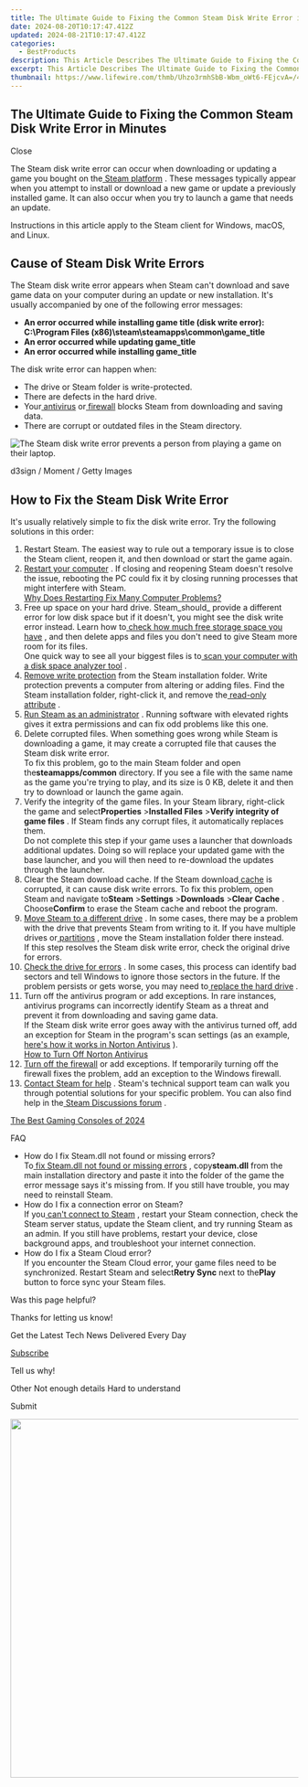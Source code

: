 ```yaml
---
title: The Ultimate Guide to Fixing the Common Steam Disk Write Error in Minutes
date: 2024-08-20T10:17:47.412Z
updated: 2024-08-21T10:17:47.412Z
categories:
  - BestProducts
description: This Article Describes The Ultimate Guide to Fixing the Common Steam Disk Write Error in Minutes
excerpt: This Article Describes The Ultimate Guide to Fixing the Common Steam Disk Write Error in Minutes
thumbnail: https://www.lifewire.com/thmb/Uhzo3rmhSbB-Wbm_oWt6-FEjcvA=/400x300/filters:no_upscale():max_bytes(150000):strip_icc():format(webp)/steamdiskwriteerror-c24203e0ee6b4b62a92225af84e57ef1.jpg
---
```


## The Ultimate Guide to Fixing the Common Steam Disk Write Error in Minutes

Close 

 The Steam disk write error can occur when downloading or updating a game you bought on the[ Steam platform](https://www.lifewire.com/what-is-steam-4177380) . These messages typically appear when you attempt to install or download a new game or update a previously installed game. It can also occur when you try to launch a game that needs an update.

 Instructions in this article apply to the Steam client for Windows, macOS, and Linux.

##  Cause of Steam Disk Write Errors 

 The Steam disk write error appears when Steam can't download and save game data on your computer during an update or new installation. It's usually accompanied by one of the following error messages:

* **An error occurred while installing game title (disk write error): C:\\Program Files (x86)\\steam\\steamapps\\common\\game\_title**
* **An error occurred while updating game\_title**
* **An error occurred while installing game\_title**

 The disk write error can happen when:

* The drive or Steam folder is write-protected.
* There are defects in the hard drive.
* Your[ antivirus](https://www.lifewire.com/what-is-antivirus-software-152947) or[ firewall](https://www.lifewire.com/what-is-a-firewall-2487290) blocks Steam from downloading and saving data.
* There are corrupt or outdated files in the Steam directory.

![The Steam disk write error prevents a person from playing a game on their laptop.](https://www.lifewire.com/thmb/0nz0B5uALOJzQqHiqJe74xHcXOI=/1500x0/filters:no_upscale():max_bytes(150000):strip_icc():format(webp)/steamdiskwriteerror-c24203e0ee6b4b62a92225af84e57ef1.jpg) 

 d3sign / Moment / Getty Images 

##  How to Fix the Steam Disk Write Error 

 It's usually relatively simple to fix the disk write error. Try the following solutions in this order:

1. Restart Steam. The easiest way to rule out a temporary issue is to close the Steam client, reopen it, and then download or start the game again.
2. [ Restart your computer](https://www.lifewire.com/how-to-reboot-a-computer-2624568) . If closing and reopening Steam doesn't resolve the issue, rebooting the PC could fix it by closing running processes that might interfere with Steam.  
[  Why Does Restarting Fix Many Computer Problems? ](https://www.lifewire.com/why-does-restarting-seem-to-fix-most-computer-problems-2624569)
3. Free up space on your hard drive. Steam_should_ provide a different error for low disk space but if it doesn't, you might see the disk write error instead. Learn how to[ check how much free storage space you have](https://www.lifewire.com/how-to-check-free-hard-drive-space-in-windows-2619187) , and then delete apps and files you don't need to give Steam more room for its files.  
 One quick way to see all your biggest files is to[ scan your computer with a disk space analyzer tool](https://www.lifewire.com/free-disk-space-analyzer-tools-3986870) .
4. [ Remove write protection](https://www.lifewire.com/remove-write-protection-windows-10-8-7-4586905) from the Steam installation folder. Write protection prevents a computer from altering or adding files. Find the Steam installation folder, right-click it, and remove the[ read-only attribute](https://www.lifewire.com/what-is-a-read-only-file-2625983) .
5. [ Run Steam as an administrator](https://www.lifewire.com/use-run-as-to-execute-programs-as-administrator-2487537) . Running software with elevated rights gives it extra permissions and can fix odd problems like this one.
6. Delete corrupted files. When something goes wrong while Steam is downloading a game, it may create a corrupted file that causes the Steam disk write error.  
 To fix this problem, go to the main Steam folder and open the**steamapps/common** directory. If you see a file with the same name as the game you're trying to play, and its size is 0 KB, delete it and then try to download or launch the game again.
7. Verify the integrity of the game files. In your Steam library, right-click the game and select**Properties** \>**Installed Files** \>**Verify integrity of game files** . If Steam finds any corrupt files, it automatically replaces them.  
 Do not complete this step if your game uses a launcher that downloads additional updates. Doing so will replace your updated game with the base launcher, and you will then need to re-download the updates through the launcher.
8. Clear the Steam download cache. If the Steam download[ cache](https://www.lifewire.com/definition-of-cache-2483171) is corrupted, it can cause disk write errors. To fix this problem, open Steam and navigate to**Steam** \>**Settings** \>**Downloads** \>**Clear Cache** . Choose**Confirm** to erase the Steam cache and reboot the program.
9. [ Move Steam to a different drive](https://www.lifewire.com/move-steam-games-to-different-drive-4570991) . In some cases, there may be a problem with the drive that prevents Steam from writing to it. If you have multiple drives or[ partitions](https://www.lifewire.com/what-is-a-partition-2625958) , move the Steam installation folder there instead.  
 If this step resolves the Steam disk write error, check the original drive for errors.
10. [ Check the drive for errors](https://www.lifewire.com/check-and-fix-hard-drive-errors-3506860) . In some cases, this process can identify bad sectors and tell Windows to ignore those sectors in the future. If the problem persists or gets worse, you may need to[ replace the hard drive](https://www.lifewire.com/how-to-replace-a-hard-drive-2626200) .
11. Turn off the antivirus program or add exceptions. In rare instances, antivirus programs can incorrectly identify Steam as a threat and prevent it from downloading and saving game data.  
 If the Steam disk write error goes away with the antivirus turned off, add an exception for Steam in the program's scan settings (as an example,[ here's how it works in Norton Antivirus](https://www.lifewire.com/exclude-files-from-norton-antivirus-scans-153348) ).  
[ How to Turn Off Norton Antivirus ](https://www.lifewire.com/disable-norton-antivirus-4589389)
12. [ Turn off the firewall](https://www.lifewire.com/how-to-disable-the-windows-firewall-2624505) or add exceptions. If temporarily turning off the firewall fixes the problem, add an exception to the Windows firewall.
13. [ Contact Steam for help](https://help.steampowered.com/) . Steam's technical support team can walk you through potential solutions for your specific problem. You can also find help in the[ Steam Discussions forum](https://steamcommunity.com/discussions/) .

[ The Best Gaming Consoles of 2024 ](https://www.lifewire.com/best-gaming-consoles-4154610) 

 FAQ

* How do I fix Steam.dll not found or missing errors?  
 To[ fix Steam.dll not found or missing errors](https://www.lifewire.com/how-to-fix-steam-dll-not-found-or-missing-errors-2624039) , copy**steam.dll** from the main installation directory and paste it into the folder of the game the error message says it's missing from. If you still have trouble, you may need to reinstall Steam.
* How do I fix a connection error on Steam?  
 If you[ can't connect to Steam](https://www.lifewire.com/how-to-eliminate-steam-network-connection-errors-4684629) , restart your Steam connection, check the Steam server status, update the Steam client, and try running Steam as an admin. If you still have problems, restart your device, close background apps, and troubleshoot your internet connection.
* How do I fix a Steam Cloud error?  
 If you encounter the Steam Cloud error, your game files need to be synchronized. Restart Steam and select**Retry Sync** next to the**Play** button to force sync your Steam files.

Was this page helpful?

Thanks for letting us know!

 Get the Latest Tech News Delivered Every Day

[ Subscribe ](https://www.lifewire.com/#) 

Tell us why!

 Other  Not enough details  Hard to understand 

 Submit 

<ins class="adsbygoogle"
     style="display:block"
     data-ad-format="autorelaxed"
     data-ad-client="ca-pub-7571918770474297"
     data-ad-slot="1223367746"></ins>



<ins class="adsbygoogle"
     style="display:block"
     data-ad-client="ca-pub-7571918770474297"
     data-ad-slot="8358498916"
     data-ad-format="auto"
     data-full-width-responsive="true"></ins>



<!-- affiliate ads begin -->
<a href="https://thefitville.pxf.io/c/5597632/1526796/15852" target="_top" id="1526796"><img src="//a.impactradius-go.com/display-ad/15852-1526796" border="0" alt="" width="1200" height="628"/></a><img height="0" width="0" src="https://imp.pxf.io/i/5597632/1526796/15852" style="position:absolute;visibility:hidden;" border="0" />
<!-- affiliate ads end -->